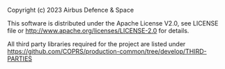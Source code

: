 Copyright (c) 2023 Airbus Defence & Space

This software is distributed under the Apache License V2.0, see LICENSE file or http://www.apache.org/licenses/LICENSE-2.0 for details.

All third party libraries required for the project are listed under https://github.com/COPRS/production-common/tree/develop/THIRD-PARTIES
